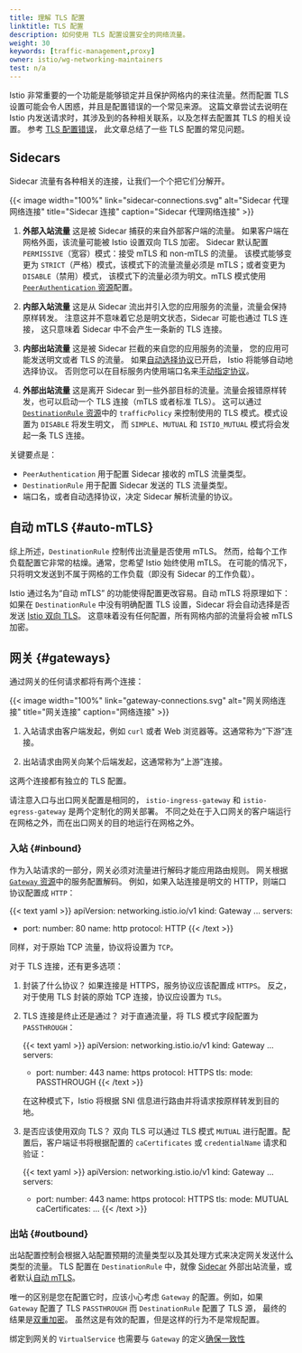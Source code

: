 ```yaml
---
title: 理解 TLS 配置
linktitle: TLS 配置
description: 如何使用 TLS 配置设置安全的网络流量。
weight: 30
keywords: [traffic-management,proxy]
owner: istio/wg-networking-maintainers
test: n/a
---
```


Istio 非常重要的一个功能是能够锁定并且保护网格内的来往流量。然而配置 TLS 设置可能会令人困惑，并且是配置错误的一个常见来源。
这篇文章尝试去说明在 Istio 内发送请求时，其涉及到的各种相关联系，以及怎样去配置其 TLS 的相关设置。
参考 [TLS 配置错误](/zh/docs/ops/common-problems/network-issues/#tls-configuration-mistakes)，
此文章总结了一些 TLS 配置的常见问题。

## Sidecars

Sidecar 流量有各种相关的连接，让我们一个个把它们分解开。

{{< image width="100%"
    link="sidecar-connections.svg"
    alt="Sidecar 代理网络连接"
    title="Sidecar 连接"
    caption="Sidecar 代理网络连接"
    >}}

1. **外部入站流量**
    这是被 Sidecar 捕获的来自外部客户端的流量。
    如果客户端在网格外面，该流量可能被 Istio 设置双向 TLS 加密。
    Sidecar 默认配置 `PERMISSIVE`（宽容）模式：接受 mTLS 和 non-mTLS 的流量。
    该模式能够变更为 `STRICT`（严格）模式，该模式下的流量流量必须是 mTLS；或者变更为 `DISABLE`（禁用）模式，
    该模式下的流量必须为明文。mTLS 模式使用
    [`PeerAuthentication` 资源](/zh/docs/reference/config/security/peer_authentication/)配置。

1. **内部入站流量**
    这是从 Sidecar 流出并引入您的应用服务的流量，流量会保持原样转发。
    注意这并不意味着它总是明文状态，Sidecar 可能也通过 TLS 连接，
    这只意味着 Sidecar 中不会产生一条新的 TLS 连接。

1. **内部出站流量**
    这是被 Sidecar 拦截的来自您的应用服务的流量，
    您的应用可能发送明文或者 TLS 的流量。
    如果[自动选择协议](/zh/docs/ops/configuration/traffic-management/protocol-selection/#automatic-protocol-selection)已开启，
    Istio 将能够自动地选择协议。
    否则您可以在目标服务内使用端口名来[手动指定协议](/zh/docs/ops/configuration/traffic-management/protocol-selection/#explicit-protocol-selection)。

1. **外部出站流量**
    这是离开 Sidecar 到一些外部目标的流量。流量会报错原样转发，也可以启动一个 TLS 连接（mTLS 或者标准 TLS）。
    这可以通过 [`DestinationRule` 资源](/zh/docs/reference/config/networking/destination-rule/)中的
    `trafficPolicy` 来控制使用的 TLS 模式。模式设置为 `DISABLE` 将发生明文，
    而 `SIMPLE`、`MUTUAL` 和 `ISTIO_MUTUAL` 模式将会发起一条 TLS 连接。

关键要点是：

- `PeerAuthentication` 用于配置 Sidecar 接收的 mTLS 流量类型。
- `DestinationRule` 用于配置 Sidecar 发送的 TLS 流量类型。
- 端口名，或者自动选择协议，决定 Sidecar 解析流量的协议。

## 自动 mTLS  {#auto-mTLS}

综上所述，`DestinationRule` 控制传出流量是否使用 mTLS。
然而，给每个工作负载配置它非常的枯燥。通常，您希望 Istio 始终使用 mTLS。
在可能的情况下，只将明文发送到不属于网格的工作负载（即没有 Sidecar 的工作负载）。

Istio 通过名为“自动 mTLS” 的功能使得配置更改容易。自动 mTLS 将原理如下：
如果在 `DestinationRule` 中没有明确配置 TLS 设置，Sidecar 将会自动选择是否发送
[Istio 双向 TLS](/zh/about/faq/#difference-between-mutual-and-istio-mutual)。
这意味着没有任何配置，所有网格内部的流量将会被 mTLS 加密。

## 网关  {#gateways}

通过网关的任何请求都将有两个连接：

{{< image width="100%"
    link="gateway-connections.svg"
    alt="网关网络连接"
    title="网关连接"
    caption="网络连接"
    >}}

1. 入站请求由客户端发起，例如 `curl` 或者 Web 浏览器等。这通常称为“下游”连接。

1. 出站请求由网关向某个后端发起，这通常称为“上游”连接。

这两个连接都有独立的 TLS 配置。

请注意入口与出口网关配置是相同的，
`istio-ingress-gateway` 和 `istio-egress-gateway` 是两个定制化的网关部署。
不同之处在于入口网关的客户端运行在网格之外，而在出口网关的目的地运行在网格之外。

### 入站  {#inbound}

作为入站请求的一部分，网关必须对流量进行解码才能应用路由规则。
网关根据 [`Gateway` 资源](/zh/docs/reference/config/networking/gateway/)中的服务配置解码。
例如，如果入站连接是明文的 HTTP，则端口协议配置成 `HTTP`：

{{< text yaml >}}
apiVersion: networking.istio.io/v1
kind: Gateway
...
  servers:
- port:
      number: 80
      name: http
      protocol: HTTP
{{< /text >}}

同样，对于原始 TCP 流量，协议将设置为 `TCP`。

对于 TLS 连接，还有更多选项：

1. 封装了什么协议？
    如果连接是 HTTPS，服务协议应该配置成 `HTTPS`。
    反之，对于使用 TLS 封装的原始 TCP 连接，协议应设置为 `TLS`。

1. TLS 连接是终止还是通过？
    对于直通流量，将 TLS 模式字段配置为 `PASSTHROUGH`：

    {{< text yaml >}}
    apiVersion: networking.istio.io/v1
    kind: Gateway
    ...
      servers:
      - port:
          number: 443
          name: https
          protocol: HTTPS
        tls:
          mode: PASSTHROUGH
    {{< /text >}}

    在这种模式下，Istio 将根据 SNI 信息进行路由并将请求按原样转发到目的地。

1. 是否应该使用双向 TLS？
    双向 TLS 可以通过 TLS 模式 `MUTUAL` 进行配置。配置后，客户端证书将根据配置的
    `caCertificates` 或 `credentialName` 请求和验证：

    {{< text yaml >}}
    apiVersion: networking.istio.io/v1
    kind: Gateway
    ...
      servers:
      - port:
          number: 443
          name: https
          protocol: HTTPS
        tls:
          mode: MUTUAL
          caCertificates: ...
    {{< /text >}}

### 出站  {#outbound}

出站配置控制会根据入站配置预期的流量类型以及其处理方式来决定网关发送什么类型的流量。
TLS 配置在 `DestinationRule` 中，就像 [Sidecar](#sidecars)
外部出站流量，或者默认[自动 mTLS](#auto-mTLS)。

唯一的区别是您在配置它时，应该小心考虑 `Gateway` 的配置。例如，如果 `Gateway`
配置了 TLS `PASSTHROUGH` 而 `DestinationRule` 配置了 TLS 源，
最终的结果是[双重加密](/zh/docs/ops/common-problems/network-issues/#double-tls)。
虽然这是有效的配置，但是这样的行为不是常规配置。

绑定到网关的 `VirtualService` 也需要与 `Gateway`
的定义[确保一致性](/zh/docs/ops/common-problems/network-issues/#gateway-mismatch)
